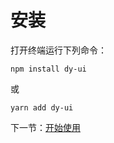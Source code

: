# 安装

打开终端运行下列命令：

```
npm install dy-ui
```

或

```
yarn add dy-ui
```

下一节：[开始使用](#/doc/get-started)